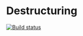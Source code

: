 # Destructuring
[![Build status](https://ci.appveyor.com/api/projects/status/qa7u1s2wjt9xw8ee?svg=true)](https://ci.appveyor.com/project/Khavatary/destructuring)

